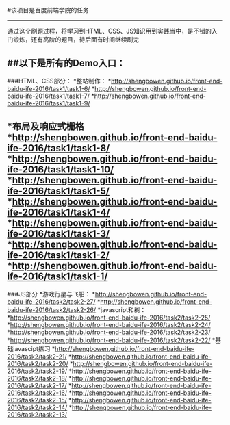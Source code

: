 #该项目是百度前端学院的任务

---
通过这个刷题过程，将学习到HTML、CSS、JS知识用到实践当中，是不错的入门锻炼，还有高阶的题目，待后面有时间继续刷完

##以下是所有的Demo入口：
---
###HTML、CSS部分：
*整站制作：
    *http://shengbowen.github.io/front-end-baidu-ife-2016/task1/task1-6/
    *http://shengbowen.github.io/front-end-baidu-ife-2016/task1/task1-7/
    *http://shengbowen.github.io/front-end-baidu-ife-2016/task1/task1-9/

*布局及响应式栅格
    *http://shengbowen.github.io/front-end-baidu-ife-2016/task1/task1-8/
    *http://shengbowen.github.io/front-end-baidu-ife-2016/task1/task1-10/
    *http://shengbowen.github.io/front-end-baidu-ife-2016/task1/task1-5/
    *http://shengbowen.github.io/front-end-baidu-ife-2016/task1/task1-4/
    *http://shengbowen.github.io/front-end-baidu-ife-2016/task1/task1-3/
    *http://shengbowen.github.io/front-end-baidu-ife-2016/task1/task1-2/
    *http://shengbowen.github.io/front-end-baidu-ife-2016/task1/task1-1/
---
###JS部分
*游戏行星与飞船：
    *http://shengbowen.github.io/front-end-baidu-ife-2016/task2/task2-27/
    *http://shengbowen.github.io/front-end-baidu-ife-2016/task2/task2-26/
*javascript和树：
    *http://shengbowen.github.io/front-end-baidu-ife-2016/task2/task2-25/
    *http://shengbowen.github.io/front-end-baidu-ife-2016/task2/task2-24/
    *http://shengbowen.github.io/front-end-baidu-ife-2016/task2/task2-23/
    *http://shengbowen.github.io/front-end-baidu-ife-2016/task2/task2-22/
*基础javascipt练习
    *http://shengbowen.github.io/front-end-baidu-ife-2016/task2/task2-21/
    *http://shengbowen.github.io/front-end-baidu-ife-2016/task2/task2-20/
    *http://shengbowen.github.io/front-end-baidu-ife-2016/task2/task2-19/
    *http://shengbowen.github.io/front-end-baidu-ife-2016/task2/task2-18/
    *http://shengbowen.github.io/front-end-baidu-ife-2016/task2/task2-17/
    *http://shengbowen.github.io/front-end-baidu-ife-2016/task2/task2-16/
    *http://shengbowen.github.io/front-end-baidu-ife-2016/task2/task2-15/
    *http://shengbowen.github.io/front-end-baidu-ife-2016/task2/task2-14/
    *http://shengbowen.github.io/front-end-baidu-ife-2016/task2/task2-13/


